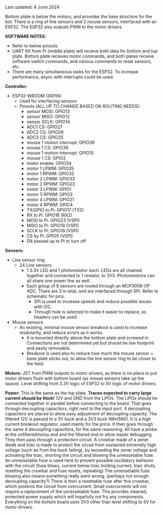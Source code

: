 Last updated: 4 June 2024

Bottom plate is below the motors, and provides the base structure for the bot. There is a ring of line sensors and 2 mouse sensors, interfaced with an ESP32. The ESP32 also outputs PWM to the motor drivers.

**SOFTWARE NOTES:**
- Refer to below pinouts.
- UART RX from Pi (middle plate) will recieve both data for bottom and top plate. Bottom plate recieves motor commands, and both plates recieve software switch commands, and various commands to reset sensors, etc.
- There are many simultaneous tasks for the ESP32. To increase performance, async with interrupts could be used.

**Controller:**
- ESP32-WROOM (30PIN)
  - Used for interfacing sensors
  - Pinouts (ALL UP TO CHANGE BASED ON ROUTING NEEDS):
    - sensor MOSI: GPIO13
    - sensor MISO: GPIO12
    - sensor SCLK: GPIO14
    - ADC1 CS: GPIO27
    - ADC2 CS: GPIO26
    - ADC3 CS: GPIO25
    - mouse 1 motion interrupt: GPIO39
    - mouse 1 CS: GPIO36
    - mouse 1 motion interrupt: GPIO15
    - mouse 1 CS: GPIO2
    - motor enable: GPIO34
    - motor 1 LPWM: GPIO35
    - motor 1 RPWM: GPIO32
    - motor 2 LPWM: GPIO33
    - motor 2 RPWM: GPIO22
    - motor 3 LPWM: GPIO1
    - motor 3 RPWM: GPIO3
    - motor 4 LPWM: GPIO21
    - motor 4 RPWM: GPIO4
    - TX/GPIO to Pi: GPIO17 (TX2)
    - RX to Pi: GPIO16 (RX2)
    - MOSI to Pi: GPIO23 (VSPI)
    - MISO to Pi: GPIO19 (VSPI)
    - SCLK to Pi: GPIO18 (VSPI)
    - CS by Pi: GPIO5 (VSPI)
    - EN passed up to Pi to turn off

**Sensors:**
- Line sensor ring
  - 24 Line sensors
    - 1 3.3V LED and 1 photoresistor each. LEDs are all chained together and connected to 1 resistor, to 3V3. Photoresistors can all share one power line as well.
    - Each group of 8 sensors are routed through an MCP3008-I/P ADC. There are 3 in total, and are interfaced through SPI. Refer to schematic for pins.
      - SPI is used to increase speeds and reduce possible issues with I2C.
      - Through hole is selected to make it easier to replace, as headers can be used.
- Mouse sensors
  - An existing, minimal mouse sensor breakout is used to increase modularity, and reduce errors as it works.
    - It is mounted directly above the bottom plate and screwed in. Connections are not determined yet but should be low footprint and easily removable.
    - Breakout is used also to reduce how much the mouse sensor + base plate sticks out, to allow the line sensor ring to be closer to the field.

**Motors:**
JST from PWM outputs to motor drivers, as there is no place to put motor drivers flush with bottom board (as mouse sensors take up the space).
Level shifting from 3.3V logic of ESP32 to 5V logic of motor drivers.

**Power:**
This is the same as the top plate.
**Traces expected to carry large current should be thick!**
12V and GND from the LiPOs. The LiPOs should be connected together in parallel before connecting to the board.
That goes through decoupling capacitors, right next to the input port. 4 decoupling capacitors are placed to allow easy adjustment of decoupling capacity.
The filtered 12V is passed to a 5V buck and a 3V3 buck (Mini560). It is a high current breakout regulator, used mainly for the price.
It then goes through the same 4 decoupling capacitors, for the same reasoning.
All have a probe at the unfiltered/noisy end and the filtered end to allow easier debugging.
They then pass through a protection circuit. A crowbar made of a zener diode and triac is made to protect the circuit from sustained extremely high voltage (such as from the buck failing), by exceeding the zener voltage and activating the triac, shorting the circuit and blowing the unressetable fuse.
An unressetable fuse is used here to prevent possible oscillatory behavior with the circuit (fuse blows, current below triac holding current, traic shuts, resetting the crowbar and fuse resets, repeating)
The unressetable fuse blowing also means something really went wrong. (perhaps not enough decoupling capacity?)
There is then a resettable fuse after this crowbar, which protects the circuit from overcurrent. Small overcurrents will not require a replacement of the unressetable fuse.
This provides cleaned, protected power supply which will hopefully not fry any components.
Everything on the bottom board uses 3V3 other than level shifting to 5V for motor drivers.
